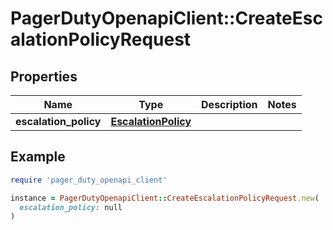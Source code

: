 # PagerDutyOpenapiClient::CreateEscalationPolicyRequest

## Properties

| Name | Type | Description | Notes |
| ---- | ---- | ----------- | ----- |
| **escalation_policy** | [**EscalationPolicy**](EscalationPolicy.md) |  |  |

## Example

```ruby
require 'pager_duty_openapi_client'

instance = PagerDutyOpenapiClient::CreateEscalationPolicyRequest.new(
  escalation_policy: null
)
```

